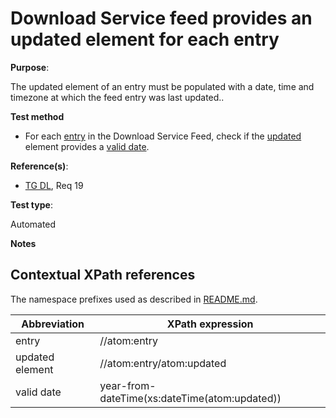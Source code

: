 # Download Service feed provides an updated element for each entry

**Purpose**:

The updated element of an entry must be populated with a date, time and timezone at which the feed entry was last updated..

**Test method**

* For each [entry](#entry) in the Download Service Feed, check if the [updated](#updated) element provides a [valid date](#validdate).

**Reference(s)**:

* [TG DL](README.md#ref_TG_DL), Req 19

**Test type**:

Automated

**Notes**

## Contextual XPath references

The namespace prefixes used as described in [README.md](README.md#namespaces).

Abbreviation                                               |  XPath expression
---------------------------------------------------------- | -------------------------------------------------------------------------
entry <a name="entry"></a> | //atom:entry
updated element <a name="updated"></a> | //atom:entry/atom:updated
valid date <a name="validdate"></a> | year-from-dateTime(xs:dateTime(atom:updated))
